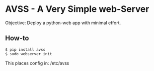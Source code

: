 # AVSS - A Very Simple web-Server
Objective: Deploy a python-web app with minimal effort.

## How-to
```
$ pip install avss
$ sudo webserver init
```
This places config in: /etc/avss

